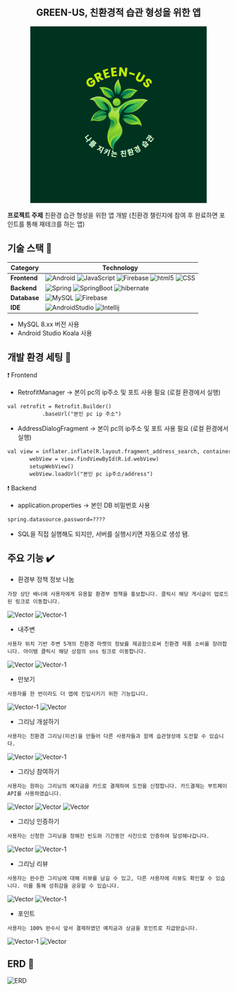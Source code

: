 <h2 align="center">GREEN-US, 친환경적 습관 형성을 위한 앱</h2>

<p align="center">
  <img src="https://github.com/green-us-2024/green-us/blob/main/backend/src/main/resources/static/images/login-image.jpg" alt="green-us main logo" width="400px" height="400px"/>
</p>


**프로젝트 주제** 친환경 습관 형성을 위한 앱 개발 (친환경 챌린지에 참여 후 완료하면 포인트를 통해 재테크를 하는 앱)

## 기술 스택 :pushpin:

| Category  | Technology        |
|-----------|-------------------|
| **Frontend**  | ![Android](https://img.shields.io/badge/Android-3DDC84?style=for-the-badge&logo=android&logoColor=white)  ![JavaScript](https://img.shields.io/badge/JavaScript-F7DF1E?style=for-the-badge&logo=JavaScript&logoColor=white) ![Firebase](https://img.shields.io/badge/Firebase-DD2C00?style=for-the-badge&logo=Firebase&logoColor=white)  ![html5](https://img.shields.io/badge/HTML5-E34F26?style=for-the-badge&logo=html5&logoColor=white)  ![CSS](https://img.shields.io/badge/CSS-239120?&style=for-the-badge&logo=css3&logoColor=white)|
| **Backend**   | ![Spring](https://img.shields.io/badge/Spring-6DB33F?style=for-the-badge&logo=spring&logoColor=white)  ![SpringBoot](https://img.shields.io/badge/SpringBoot-6DB33F?style=for-the-badge&logo=springBoot&logoColor=white)  ![hibernate](https://img.shields.io/badge/Hibernate-59666C?style=for-the-badge&logo=Hibernate&logoColor=white)|
| **Database**  | ![MySQL](https://img.shields.io/badge/MySQL-005C84?style=for-the-badge&logo=mysql&logoColor=white)  ![Firebase](https://img.shields.io/badge/Firebase-DD2C00?style=for-the-badge&logo=Firebase&logoColor=white) |
| **IDE**  | ![AndroidStudio](https://img.shields.io/badge/Android_Studio-3DDC84?style=for-the-badge&logo=android-studio&logoColor=white)  ![Intellij](https://img.shields.io/badge/IntelliJ_IDEA-000000.svg?style=for-the-badge&logo=intellij-idea&logoColor=white)|

* MySQL 8.xx 버전 사용<br>
* Android Studio Koala 사용


## 개발 환경 세팅 :pencil:
❗ Frontend
* RetrofitManager -> 본이 pc의 ip주소 및 포트 사용 필요 (로컬 환경에서 실행)
 ```xml
val retrofit = Retrofit.Builder()
            .baseUrl("본인 pc ip 주소")
```

* AddressDialogFragment -> 본이 pc의 ip주소 및 포트 사용 필요 (로컬 환경에서 실행)
 ```xml
val view = inflater.inflate(R.layout.fragment_address_search, container, false)
        webView = view.findViewById(R.id.webView)
        setupWebView()
        webView.loadUrl("본인 pc ip주소/address")
```

❗ Backend
* application.properties -> 본인 DB 비밀번호 사용
 ```xml
spring.datasource.password=????
```
+ SQL을 직접 실행해도 되지만, 서버를 실행시키면 자동으로 생성 됌.

## 주요 기능 ✔️
* 환경부 정책 정보 나눔
```
가장 상단 배너에 사용자에게 유용할 환경부 정책을 홍보합니다. 클릭시 해당 게시글이 업로드된 링크로 이동합니다.
```
![Vector](https://github.com/user-attachments/assets/91efbb64-cc54-416d-a6e3-068557cdce8a)
![Vector-1](https://github.com/user-attachments/assets/c508addd-e537-4044-bb0b-b42fd0d7a7d9)
* 내주변
```
사용자 위치 기반 주변 5개의 친환경 마켓의 정보를 제공함으로써 친환경 제품 소비를 장려합니다. 아이템 클릭시 해당 상점의 sns 링크로 이동합니다.
```
![Vector](https://github.com/user-attachments/assets/a43dacf4-3a58-45f9-91a5-647dd32bb5d2)
![Vector-1](https://github.com/user-attachments/assets/7b94effe-53f4-4d9a-8736-a3ce2204827d)
* 만보기
```
사용자를 한 번이라도 더 앱에 진입시키기 위한 기능입니다.
```
![Vector-1](https://github.com/user-attachments/assets/81a0c910-9fe9-436e-8bc2-61afbc3bce7c)
![Vector](https://github.com/user-attachments/assets/2b8cec93-43b3-400f-bc39-3290b4beaeed)

* 그리닝 개설하기
```
사용자는 친환경 그리닝(미션)을 만들어 다른 사용자들과 함께 습관형성에 도전할 수 있습니다.
```
![Vector](https://github.com/user-attachments/assets/835d0d8a-3250-4b2c-b229-b5959cac8b44)
![Vector-1](https://github.com/user-attachments/assets/2ca760cf-f9b8-4387-8217-c54a9bc172b0)

* 그리닝 참여하기
```
사용자는 원하는 그리닝의 예치금을 카드로 결제하여 도전을 신청합니다. 카드결제는 부트페이 API를 사용하였습니다.
```
![Vector](https://github.com/user-attachments/assets/aa5a8d3e-7008-47d7-82b4-3151d7e98e0b)
![Vector](https://github.com/user-attachments/assets/645f6966-0342-4cf5-a386-faa254ed6266)
![Vector](https://github.com/user-attachments/assets/cc0eb9ef-6ff4-4ce7-861a-2962eb8fa425)
* 그리닝 인증하기
```
사용자는 신청한 그리닝을 정해진 빈도와 기간동안 사진으로 인증하여 달성해나갑니다.
```
![Vector](https://github.com/user-attachments/assets/1c7d3914-bbb4-4b18-83c5-fdfcfbba3e08)
![Vector-1](https://github.com/user-attachments/assets/d978bd53-b02a-45f9-bd0a-bd4f91f79459)
* 그리닝 리뷰
```
사용자는 완수한 그리닝에 대해 리뷰를 남길 수 있고, 다른 사용자에 리뷰도 확인할 수 있습니다. 이를 통해 성취감을 공유할 수 있습니다.
```
![Vector](https://github.com/user-attachments/assets/631ce798-591e-4a4c-b687-e042fff0e7e9)
![Vector-1](https://github.com/user-attachments/assets/2252cdc0-5670-4f17-a06d-21fd8deffc4a)
* 포인트
```
사용자는 100% 완수시 앞서 결제하였던 예치금과 상금을 포인트로 지급받습니다.
```
![Vector-1](https://github.com/user-attachments/assets/95745a58-0864-478e-8dae-30dcf7fbe4fd)
![Vector](https://github.com/user-attachments/assets/237163a8-b841-4342-8e90-f06df53b7944)

## ERD 📎
![ERD](https://github.com/user-attachments/assets/78dd3c0a-79e7-4625-b478-2067fb9ca431)



